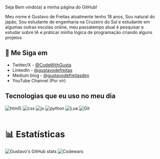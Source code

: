 Seja Bem vindo(a) a minha página do GitHub!

Meu nome é Gustavo de Freitas atualmente tenho 18 anos, Sou natural do japão, Sou estudante de engenharia na Cruzeiro do Sul e estudante em algumas outras escolas online, meu passatempo atual é pesquisar e estudar sobre IA e práticar minha lógica de programação criando alguns projetos

## 💚 Me Siga em

- Twitter/X - [@CodeWithGusta](https://x.com/CodeWithGusta)
- LinkedIn - [@gustavodefreitas](https://www.linkedin.com/in/gustavo-de-freitas-6abb28325/)
- Medium blog - [@gustavodefreitasdev](https://medium.com/@gustavodefreitasdev)
- YouTube Channel (Por vir)

## Tecnologias que eu uso no meu dia

<div style="display: inline_block">
  <img align="center" alt="html5" src="https://img.shields.io/badge/HTML5-E34F26?style=for-the-badge&logo=html5&logoColor=white" />
  <img align="center" alt="css" src="https://img.shields.io/badge/CSS3-1572B6?style=for-the-badge&logo=css3&logoColor=white" />
  <img align="center" alt="js" src="https://img.shields.io/badge/JavaScript-F7DF1E?style=for-the-badge&logo=javascript&logoColor=black" />
  <img align="center" alt="python" src="https://img.shields.io/badge/Python-3776AB?style=for-the-badge&logo=python&logoColor=white" />
  <img align="center" alt="Lua" src="https://img.shields.io/badge/Lua-2C2D72?style=for-the-badge&logo=lua&logoColor=white" />
  <img align="center" alt="Git" src="https://img.shields.io/badge/GIT-E44C30?style=for-the-badge&logo=git&logoColor=white" />
</div><br/>

# 📊 Estatísticas
![Gustavo's GitHub stats](https://github-readme-stats.vercel.app/api?username=gustavodefreitasDEV&show_icons=true&theme=radical)  ![Codewars](https://github.r2v.ch/codewars?user=gustavodefreitasDEV&theme=gradient)
